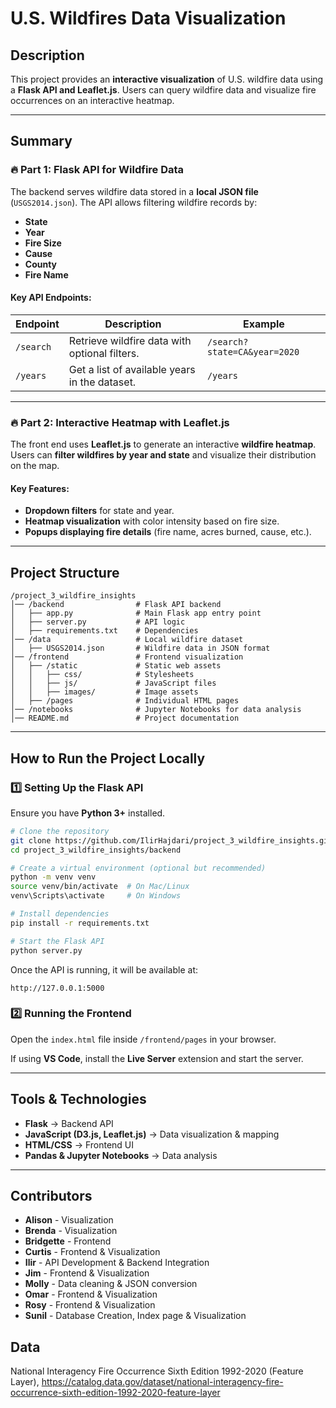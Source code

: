 # U.S. Wildfires Data Visualization

## **Description**

This project provides an **interactive visualization** of U.S. wildfire data using a **Flask API and Leaflet.js**. Users can query wildfire data and visualize fire occurrences on an interactive heatmap.

---

## **Summary**

### **🔥 Part 1: Flask API for Wildfire Data**

The backend serves wildfire data stored in a **local JSON file** (`USGS2014.json`). The API allows filtering wildfire records by:

- **State**
- **Year**
- **Fire Size**
- **Cause**
- **County**
- **Fire Name**

#### **Key API Endpoints:**

| **Endpoint** | **Description**                               | **Example**                  |
| ------------ | --------------------------------------------- | ---------------------------- |
| `/search`    | Retrieve wildfire data with optional filters. | `/search?state=CA&year=2020` |
| `/years`     | Get a list of available years in the dataset. | `/years`                     |

---

### **🔥 Part 2: Interactive Heatmap with Leaflet.js**

The front end uses **Leaflet.js** to generate an interactive **wildfire heatmap**. Users can **filter wildfires by year and state** and visualize their distribution on the map.

#### **Key Features:**

- **Dropdown filters** for state and year.
- **Heatmap visualization** with color intensity based on fire size.
- **Popups displaying fire details** (fire name, acres burned, cause, etc.).

---

## **Project Structure**

```
/project_3_wildfire_insights
│── /backend                # Flask API backend
│   ├── app.py              # Main Flask app entry point
│   ├── server.py           # API logic
│   ├── requirements.txt    # Dependencies
│── /data                   # Local wildfire dataset
│   ├── USGS2014.json       # Wildfire data in JSON format
│── /frontend               # Frontend visualization
│   ├── /static             # Static web assets
│   │   ├── css/            # Stylesheets
│   │   ├── js/             # JavaScript files
│   │   ├── images/         # Image assets
│   ├── /pages              # Individual HTML pages
│── /notebooks              # Jupyter Notebooks for data analysis
│── README.md               # Project documentation
```

---

## **How to Run the Project Locally**

### **1️⃣ Setting Up the Flask API**

Ensure you have **Python 3+** installed.

```bash
# Clone the repository
git clone https://github.com/IlirHajdari/project_3_wildfire_insights.git
cd project_3_wildfire_insights/backend

# Create a virtual environment (optional but recommended)
python -m venv venv
source venv/bin/activate  # On Mac/Linux
venv\Scripts\activate     # On Windows

# Install dependencies
pip install -r requirements.txt

# Start the Flask API
python server.py
```

Once the API is running, it will be available at:

```
http://127.0.0.1:5000
```

### **2️⃣ Running the Frontend**

Open the `index.html` file inside `/frontend/pages` in your browser.

If using **VS Code**, install the **Live Server** extension and start the server.

---

## **Tools & Technologies**

- **Flask** → Backend API
- **JavaScript (D3.js, Leaflet.js)** → Data visualization & mapping
- **HTML/CSS** → Frontend UI
- **Pandas & Jupyter Notebooks** → Data analysis

---

## **Contributors**

- **Alison** - Visualization
- **Brenda** - Visualization
- **Bridgette** - Frontend
- **Curtis** - Frontend & Visualization
- **Ilir** - API Development & Backend Integration
- **Jim** - Frontend & Visualization
- **Molly** - Data cleaning & JSON conversion
- **Omar** - Frontend & Visualization
- **Rosy** - Frontend & Visualization
- **Sunil** - Database Creation, Index page & Visualization

## Data

National Interagency Fire Occurrence Sixth Edition 1992-2020 (Feature Layer), https://catalog.data.gov/dataset/national-interagency-fire-occurrence-sixth-edition-1992-2020-feature-layer

[^1]: The Latest Data Confirms: Forest Fires Are Getting Worse, World Resources Institute, August 13, 2024, https://www.wri.org/insights/global-trends-forest-fires
[^2]: Indicators of Forest Extent, April 4, 2024, https://research.wri.org/gfr/forest-extent-indicators/forest-loss
[^3]: J.K. Balch, B.A. Bradley, J.T. Abatzoglou, R.C. Nagy, E.J. Fusco, & A.L. Mahood, 2017, Human-started wildfires expand the fire niche across the United States, Proc. Natl. Acad. Sci. U.S.A. 114 (11) 2946-2951, https://doi.org/10.1073/pnas.1617394114, https://www.pnas.org/doi/10.1073/pnas.1617394114
[^4]: NOAA National Centers for Environmental Information (NCEI) U.S. Billion-Dollar Weather and Climate Disasters, 2025, https://www.ncei.noaa.gov/access/billions/events/US/1990-2024?disasters[]=wildfire
[^5]: NOAA National Centers for Environmental Information (NCEI) U.S. Billion-Dollar Weather and Climate Disasters, 2025, https://www.ncei.noaa.gov/access/billions/summary-stats/US/2015-2024

